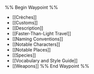 %% Begin Waypoint %%
- [[Crèches]]
- [[Customs]]
- [[Description]]
- [[Faster-Than-Light Travel]]
- [[Naming Conventions]]
- [[Notable Characters]]
- [[Notable Places]]
- [[Species]]
- [[Vocabulary and Style Guide]]
- [[Weapons]]
%% End Waypoint %%

